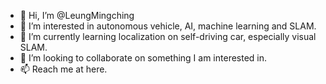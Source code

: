 - 👋 Hi, I’m @LeungMingching
- 👀 I’m interested in autonomous vehicle, AI, machine learning and SLAM.
- 🌱 I’m currently learning localization on self-driving car, especially visual SLAM.
- 💞️ I’m looking to collaborate on something I am interested in.
- 📫 Reach me at here.

<!---
LeungMingching/LeungMingching is a ✨ special ✨ repository because its `README.md` (this file) appears on your GitHub profile.
You can click the Preview link to take a look at your changes.
--->
